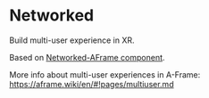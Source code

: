 ﻿# Networked

Build multi-user experience in XR.

Based on [Networked-AFrame component](https://github.com/networked-aframe/networked-aframe).

More info about multi-user experiences in A-Frame: https://aframe.wiki/en/#!pages/multiuser.md